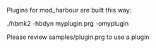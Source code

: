 Plugins for mod_harbour are built this way:

./hbmk2 -hbdyn myplugin.prg -omyplugin

Please review samples/plugin.prg to use a plugin
